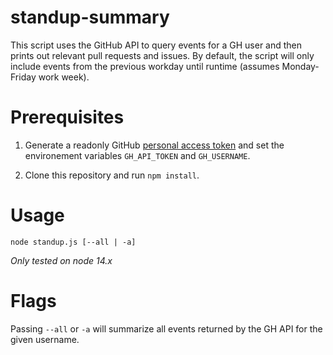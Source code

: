 # standup-summary

This script uses the GitHub API to query events for a GH user and then prints out relevant pull requests and issues. By default, the script will only include events from the previous workday until runtime (assumes Monday-Friday work week).


# Prerequisites
1) Generate a readonly GitHub [personal access token](https://docs.github.com/en/authentication/keeping-your-account-and-data-secure/creating-a-personal-access-token) and set the environement variables `GH_API_TOKEN` and `GH_USERNAME`.

2) Clone this repository and run `npm install`.

# Usage

`node standup.js [--all | -a]`

*Only tested on node 14.x*

# Flags
Passing `--all` or `-a` will summarize all events returned by the GH API for the given username.
